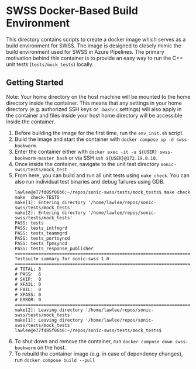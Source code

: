 # SWSS Docker-Based Build Environment

This directory contains scripts to create a docker image which serves as a build environment for SWSS. The image is designed to closely mimic the build environment used for SWSS in Azure Pipelines. The primary motivation behind this container is to provide an easy way to run the C++ unit tests (`tests/mock_tests`) locally.

## Getting Started

Note: Your home directory on the host machine will be mounted to the home directory inside the container. This means that any settings in your home directory (e.g. authorized SSH keys or `.bashrc` settings) will also apply in the container and files inside your host home directory will be accessible inside the container.

1. Before building the image for the first time, run the `env_init.sh` script.
2. Build the image and start the container with `docker compose up -d swss-bookworm`.
3. Enter the container either with `docker exec -it -u ${USER} swss-bookworm-master bash` or via SSH `ssh ${USER}@172.19.0.10`.
4. Once inside the container, navigate to the unit test directory `sonic-swss/tests/mock_test` 
5. From here, you can build and run all unit tests using `make check`. You can also run individual test binaries and debug failures using GDB. 
    ```
    lawlee@e77fd85f06b6:~/repos/sonic-swss/tests/mock_tests$ make check
    make  check-TESTS
    make[1]: Entering directory '/home/lawlee/repos/sonic-swss/tests/mock_tests'
    make[2]: Entering directory '/home/lawlee/repos/sonic-swss/tests/mock_tests'
    PASS: tests
    PASS: tests_intfmgrd
    PASS: tests_teammgrd
    PASS: tests_portsyncd
    PASS: tests_fpmsyncd
    PASS: tests_response_publisher
    ============================================================================
    Testsuite summary for sonic-swss 1.0
    ============================================================================
    # TOTAL: 6
    # PASS:  6
    # SKIP:  0
    # XFAIL: 0
    # FAIL:  0
    # XPASS: 0
    # ERROR: 0
    ============================================================================
    make[2]: Leaving directory '/home/lawlee/repos/sonic-swss/tests/mock_tests'
    make[1]: Leaving directory '/home/lawlee/repos/sonic-swss/tests/mock_tests'
    lawlee@e77fd85f06b6:~/repos/sonic-swss/tests/mock_tests$
    ```
6. To shut down and remove the container, run `docker compose down swss-bookworm` on the host.
7. To rebuild the container image (e.g. in case of dependency changes), run `docker compose build --pull`